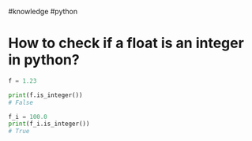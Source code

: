 #knowledge
#python

# How to check if a float is an integer in python?

```python
f = 1.23

print(f.is_integer())
# False

f_i = 100.0
print(f_i.is_integer())
# True
```
